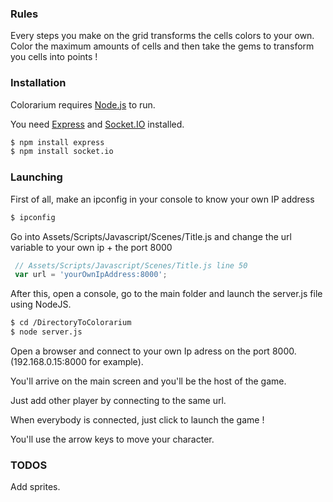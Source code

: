 ### Rules

Every steps you make on the grid transforms the cells colors to your own. 
Color the maximum amounts of cells and then take the gems to transform you cells into points !

### Installation

Colorarium requires [Node.js](https://nodejs.org/) to run.

You need [Express](http://expressjs.com/) and [Socket.IO](http://socket.io/) installed.

```sh
$ npm install express
$ npm install socket.io
```

### Launching

First of all, make an ipconfig in your console to know your own IP address

```sh
$ ipconfig
```

Go into Assets/Scripts/Javascript/Scenes/Title.js and change the url variable to your own ip + the port 8000

```javascript
 // Assets/Scripts/Javascript/Scenes/Title.js line 50
 var url = 'yourOwnIpAddress:8000';
```

After this, open a console, go to the main folder and launch the server.js file using NodeJS.

```sh
$ cd /DirectoryToColorarium
$ node server.js
```

Open a browser and connect to your own Ip adress on the port 8000. (192.168.0.15:8000 for example).

You'll arrive on the main screen and you'll be the host of the game.

Just add other player by connecting to the same url.

When everybody is connected, just click to launch the game !

You'll use the arrow keys to move your character.

### TODOS

Add sprites.
